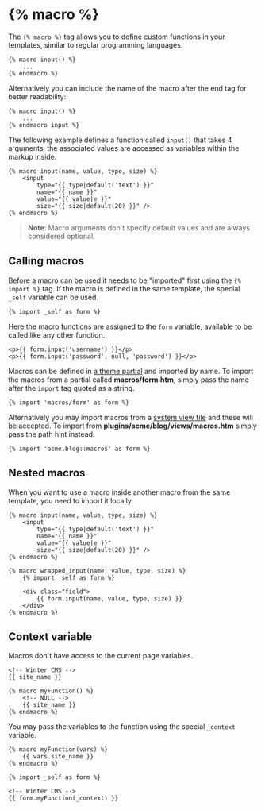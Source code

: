 # {% macro %}

The `{% macro %}` tag allows you to define custom functions in your templates, similar to regular programming languages.

    {% macro input() %}
        ...
    {% endmacro %}

Alternatively you can include the name of the macro after the end tag for better readability:

    {% macro input() %}
        ...
    {% endmacro input %}

The following example defines a function called `input()` that takes 4 arguments, the associated values are accessed as variables within the markup inside.

    {% macro input(name, value, type, size) %}
        <input
            type="{{ type|default('text') }}"
            name="{{ name }}"
            value="{{ value|e }}"
            size="{{ size|default(20) }}" />
    {% endmacro %}

> **Note**: Macro arguments don't specify default values and are always considered optional.

<a name="calling-macros"></a>
## Calling macros

Before a macro can be used it needs to be "imported" first using the `{% import %}` tag. If the macro is defined in the same template, the special `_self` variable can be used.

    {% import _self as form %}

Here the macro functions are assigned to the `form` variable, available to be called like any other function.

    <p>{{ form.input('username') }}</p>
    <p>{{ form.input('password', null, 'password') }}</p>

Macros can be defined in [a theme partial](../cms/partials) and imported by name. To import the macros from a partial called **macros/form.htm**, simply pass the name after the `import` tag quoted as a string.

    {% import 'macros/form' as form %}

Alternatively you may import macros from a [system view file](../services/response-view#views) and these will be accepted. To import from **plugins/acme/blog/views/macros.htm** simply pass the path hint instead.

    {% import 'acme.blog::macros' as form %}

<a name="nested-macros"></a>
## Nested macros

When you want to use a macro inside another macro from the same template, you need to import it locally.

    {% macro input(name, value, type, size) %}
        <input
            type="{{ type|default('text') }}"
            name="{{ name }}"
            value="{{ value|e }}"
            size="{{ size|default(20) }}" />
    {% endmacro %}

    {% macro wrapped_input(name, value, type, size) %}
        {% import _self as form %}

        <div class="field">
            {{ form.input(name, value, type, size) }}
        </div>
    {% endmacro %}

<a name="context-variable"></a>
## Context variable

Macros don't have access to the current page variables.

    <!-- Winter CMS -->
    {{ site_name }} 

    {% macro myFunction() %}
        <!-- NULL -->
        {{ site_name }}
    {% endmacro %}

You may pass the variables to the function using the special `_context` variable.

    {% macro myFunction(vars) %}
        {{ vars.site_name }}
    {% endmacro %}

    {% import _self as form %}

    <!-- Winter CMS -->
    {{ form.myFunction(_context) }}
